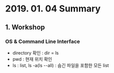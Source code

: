 # 2019. 01. 04	Summary

## 1.  Workshop

### OS & Command Line Interface

* directory 확인 : dir = ls
* pwd : 현재 위치 확인
* ls : list, ls -a(ls --all) : 숨긴 파일을 포함한 모든 list

